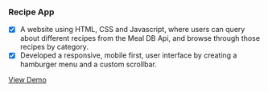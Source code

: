### Recipe App   

- [x] A website using HTML, CSS and Javascript, where users can query about different recipes from the Meal DB Api, and browse through those recipes by category.
- [x] Developed a responsive, mobile first, user interface by creating a hamburger menu and a custom scrollbar.

[View Demo]([https://www.google.com](https://hafsasarker.github.io/recipes-app/)https://hafsasarker.github.io/recipes-app/)
